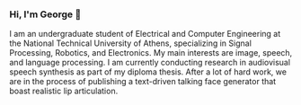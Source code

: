### Hi, I'm George 👋

I am an undergraduate student of Electrical and Computer Engineering at the National Technical University of Athens, specializing in Signal Processing, Robotics, and Electronics. My main interests are image, speech, and language processing. I am currently conducting research in audiovisual speech synthesis as part of my diploma thesis. After a lot of hard work, we are in the process of publishing a text-driven talking face generator that boast realistic lip articulation.

<!--
Here are some ideas to get you started:

- 🔭 I’m currently working on ...
- 🌱 I’m currently learning ...
- 👯 I’m looking to collaborate on ...
- 🤔 I’m looking for help with ...
- 💬 Ask me about ...
- 📫 How to reach me: ...
- 😄 Pronouns: ...
- ⚡ Fun fact: ...
-->
